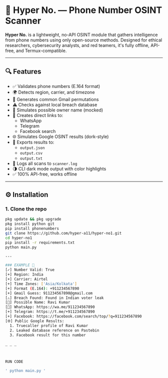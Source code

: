 # 📱 Hyper No. — Phone Number OSINT Scanner

**Hyper No.** is a lightweight, no-API OSINT module that gathers intelligence from phone numbers using only open-source methods. Designed for ethical researchers, cybersecurity analysts, and red teamers, it's fully offline, API-free, and Termux-compatible.

---

## 🔍 Features

- ✅ Validates phone numbers (E.164 format)
- 🌍 Detects region, carrier, and timezone
- 📧 Generates common Gmail permutations
- ⚠️ Checks against local breach database
- 👤 Simulates possible owner name (mocked)
- 📱 Creates direct links to:
  - WhatsApp
  - Telegram
  - Facebook search
- 🌐 Simulates Google OSINT results (dork-style)
- 💾 Exports results to:
  - `output.json`
  - `output.csv`
  - `output.txt`
- 🧾 Logs all scans to `scanner.log`
- 🌗 CLI dark mode output with color highlights
- ✅ 100% API-free, works offline

---

## ⚙️ Installation

### 1. Clone the repo

```bash
pkg update && pkg upgrade
pkg install python git
pip install phonenumbers
git clone https://github.com/hyper-a11/hyper-no1.git
cd hyper-no1
pip install -r requirements.txt
python main.py

---

### EXAMPLE 📩
[✓] Number Valid: True
[+] Region: India
[+] Carrier: Airtel
[+] Time Zones: ['Asia/Kolkata']
[+] Format (E.164): +911234567890
[+] Gmail Guess: 911234567890@gmail.com
[⚠️] Breach Found: Found in Indian voter leak
[👤] Possible Name: Ravi Kumar
[📱] WhatsApp: https://wa.me/911234567890
[+] Telegram: https://t.me/+911234567890
[+] Facebook: https://facebook.com/search/top/?q=911234567890
[🌐] Public Google Results:
  1. Truecaller profile of Ravi Kumar
  2. Leaked database reference on Pastebin
  3. Facebook result for this number

_ _ _ 



RUN CODE

' python main.py '

